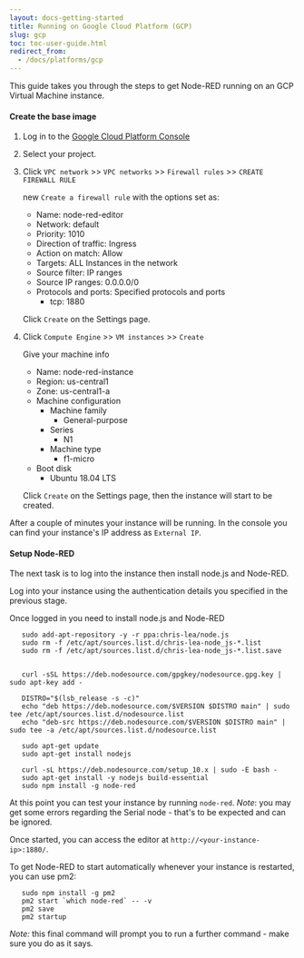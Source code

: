 ```yaml
---
layout: docs-getting-started
title: Running on Google Cloud Platform (GCP)
slug: gcp
toc: toc-user-guide.html
redirect_from:
  - /docs/platforms/gcp
---
```


This guide takes you through the steps to get Node-RED running on an GCP
Virtual Machine instance.

#### Create the base image

1. Log in to the [Google Cloud Platform Console](https://console.cloud.google.com/)

1. Select your project.

1. Click `VPC network` >> `VPC networks` >> `Firewall rules` >> `CREATE FIREWALL RULE`

   new `Create a firewall rule` with the options set as:
     - Name: node-red-editor
     - Network: default
     - Priority: 1010
     - Direction of traffic: Ingress
     - Action on match: Allow
     - Targets: ALL Instances in the network
     - Source filter: IP ranges
     - Source IP ranges: 0.0.0.0/0 
     - Protocols and ports: Specified protocols and ports
       - tcp: 1880

   Click `Create` on the Settings page.

1. Click `Compute Engine` >> `VM instances` >> `Create`

   Give your machine info 
     - Name: node-red-instance
     - Region: us-central1
     - Zone: us-central1-a
     - Machine configuration
       - Machine family
         - General-purpose
       - Series
         - N1
       - Machine type
         - f1-micro
     - Boot disk
       - Ubuntu 18.04 LTS

   Click `Create` on the Settings page, then the instance will start to be created.
 
After a couple of minutes your instance will be running. In the console
you can find your instance's IP address as `External IP`.

#### Setup Node-RED

The next task is to log into the instance then install node.js and Node-RED.

Log into your instance using the authentication details you specified in the
previous stage.

Once logged in you need to install node.js and Node-RED

       sudo add-apt-repository -y -r ppa:chris-lea/node.js
       sudo rm -f /etc/apt/sources.list.d/chris-lea-node_js-*.list
       sudo rm -f /etc/apt/sources.list.d/chris-lea-node_js-*.list.save


       curl -sSL https://deb.nodesource.com/gpgkey/nodesource.gpg.key | sudo apt-key add -

       DISTRO="$(lsb_release -s -c)"
       echo "deb https://deb.nodesource.com/$VERSION $DISTRO main" | sudo tee /etc/apt/sources.list.d/nodesource.list
       echo "deb-src https://deb.nodesource.com/$VERSION $DISTRO main" | sudo tee -a /etc/apt/sources.list.d/nodesource.list

       sudo apt-get update
       sudo apt-get install nodejs

       curl -sL https://deb.nodesource.com/setup_10.x | sudo -E bash -
       sudo apt-get install -y nodejs build-essential
       sudo npm install -g node-red


At this point you can test your instance by running `node-red`. *Note*: you may
get some errors regarding the Serial node - that's to be expected and can be
ignored.

Once started, you can access the editor at `http://<your-instance-ip>:1880/`.

To get Node-RED to start automatically whenever your instance is restarted, you
can use pm2:

       sudo npm install -g pm2
       pm2 start `which node-red` -- -v
       pm2 save
       pm2 startup

*Note:* this final command will prompt you to run a further command - make sure you do as it says.

